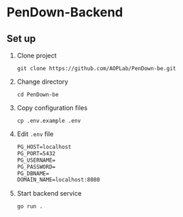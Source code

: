 # PenDown-Backend

## Set up

1. Clone project

    ```shell
    git clone https://github.com/AOPLab/PenDown-be.git
    ```

2. Change directory

   ```shell
   cd PenDown-be
   ```

3. Copy configuration files

    ```shell
    cp .env.example .env
    ```

4. Edit `.env` file

    ```txt
    PG_HOST=localhost
    PG_PORT=5432
    PG_USERNAME=
    PG_PASSWORD=
    PG_DBNAME=
    DOMAIN_NAME=localhost:8080
    ```

5. Start backend service

    ```shell
    go run .
    ```